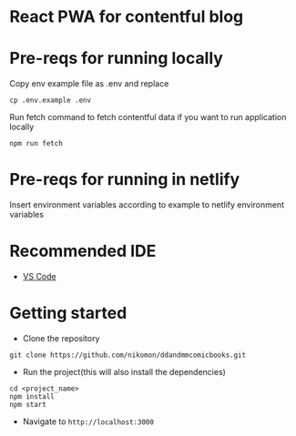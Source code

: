 # React PWA for contentful blog 

# Pre-reqs for running locally
Copy env example file as .env and replace 
```
cp .env.example .env
```
Run fetch command to fetch contentful data if you want to run application locally
```
npm run fetch
```

# Pre-reqs for running in netlify
Insert environment variables according to example to netlify environment variables


# Recommended IDE

- [VS Code](https://code.visualstudio.com/)

# Getting started

- Clone the repository

```
git clone https://github.com/nikomon/ddandmmcomicbooks.git
```

- Run the project(this will also install the dependencies)

```
cd <project_name>
npm install
npm start
```

- Navigate to `http://localhost:3000`


